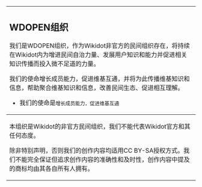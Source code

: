 <table align="center">
  <td colspan="6">
    <h2>WDOPEN组织</h2>
    <p>我们是WDOPEN组织，作为Wikidot非官方的民间组织存在，将持续在Wikidot内为增进民间自治力量、发展用户知识和能力并促进相关知识传播而投入微不足道的力量。</p>
    <p>我们的使命增长成员能力，促进维基互通，并将为此传播维基知识和信息，帮助聚合维基知识和信息，改善民间生态、促进相互理解。</p>
    <ul>
     <li>我们的使命是<kbd>增长成员能力，促进维基互通</kbd></li>
    </ul>
  </td>
  <tbody>
    <td colspan="6">
      <p>本组织是Wikidot的非官方民间组织，我们不能代表Wikidot官方和其任何态度。</p>
      <p>除非特别声明，否则我们的创作内容均适用CC BY-SA授权方式。我们不能完全保证但追求创作内容的准确性和及时性，创作内容中提及的商标均由其各自所有人拥有。</p>
    </td>
  </tbody>    
</table>

